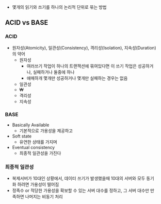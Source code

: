 - 몇개의 읽기와 쓰기를 하나의 논리적 단위로 묶는 방법
## ACID vs BASE
### ACID
- 원자성(Atomicity), 일관성(Consistency), 격리성(Isolation), 지속성(Duration)의 약어
	- 원자성
		- 여러쓰기 작업이 하나의 트랜잭션에 묶여있다면 이 쓰기 작업은 성공하거나, 실패하거나 둘중에 하나
		- 애매하개 몇개만 성공하거나 몇개만 실패하는 경우는 없음
	- 일관성
	- ₩
	- 격리성
	- 지속성
### BASE
- Basically Available
	- 기본적으로 가용성을 제공하고
- Soft state
	- 유연한 상태를 가지며
- Eventual consistency
	- 최종적 일관성을 가진다
### 최종적 일관성
- 복제서버가 10대인 상황에서, 데이터 쓰기가 발생했을때 10대의 서버와 모두 동기화 하려면 가용성이 떨어짐
- 정족수 or 적당한 가용성을 확보할 수 있는 서버 대수를 정하고, 그 서버 대수만 만족하면 나머지는 비동기 처리